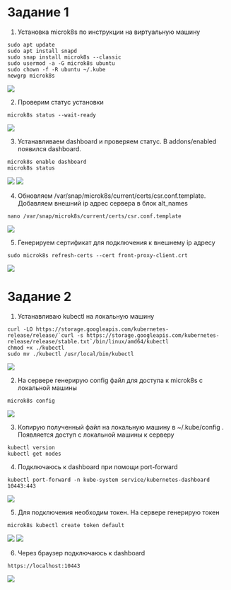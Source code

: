 # Задание 1

1. Установка microk8s по инструкции на виртуальную машину
```
sudo apt update
sudo apt install snapd
sudo snap install microk8s --classic
sudo usermod -a -G microk8s ubuntu
sudo chown -f -R ubuntu ~/.kube
newgrp microk8s
```
<image src="task-1-1.png">

2. Проверим статус установки
```
microk8s status --wait-ready
```
<image src="task-1-2.png">

3. Устанавливаем dashboard и проверяем статус. В addons/enabled появился dashboard.
```
microk8s enable dashboard
microk8s status
```
<image src="task-1-3.png">
<image src="task-1-4.png">

4. Обновляем /var/snap/microk8s/current/certs/csr.conf.template. Добавляем внешний ip адрес сервера в блок alt_names
```
nano /var/snap/microk8s/current/certs/csr.conf.template
```
<image src="task-1-5.png">

5. Генерируем сертификат для подключения к внешнему ip адресу
```
sudo microk8s refresh-certs --cert front-proxy-client.crt
```
<image src="task-1-6.png">

# Задание 2

1. Устанавливаю kubectl на локальную машину
```
curl -LO https://storage.googleapis.com/kubernetes-release/release/`curl -s https://storage.googleapis.com/kubernetes-release/release/stable.txt`/bin/linux/amd64/kubectl
chmod +x ./kubectl
sudo mv ./kubectl /usr/local/bin/kubectl
```
<image src="task-2-1.png">

2. На сервере генерирую config файл для доступа к microk8s с локальной машины
```
microk8s config
```
<image src="task-2-2.png">

3. Копирую полученный файл на локальную машину в ~/.kube/config . Появляется доступ с локальной машины к серверу
```
kubectl version
kubectl get nodes
```
4. Подключаюсь к dashboard при помощи port-forward
```
kubectl port-forward -n kube-system service/kubernetes-dashboard 10443:443
```
<image src="task-2-3.png">

5. Для подключения необходим токен. На сервере генерирую токен
```
microk8s kubectl create token default
```
<image src="task-2-4.png">
<image src="task-2-5.png">

6. Через браузер подключаюсь к dashboard 
```
https://localhost:10443
```
<image src="task-2-6.png">